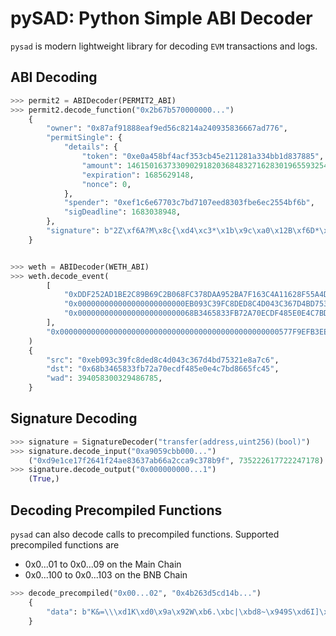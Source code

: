 # pySAD: Python Simple ABI Decoder

`pysad` is modern lightweight library for decoding `EVM` transactions and logs.

## ABI Decoding

```python
>>> permit2 = ABIDecoder(PERMIT2_ABI)
>>> permit2.decode_function("0x2b67b570000000...")
    {
        "owner": "0x87af91888eaf9ed56c8214a240935836667ad776",
        "permitSingle": {
            "details": {
                "token": "0xe0a458bf4acf353cb45e211281a334bb1d837885",
                "amount": 1461501637330902918203684832716283019655932542975,
                "expiration": 1685629148,
                "nonce": 0,
            },
            "spender": "0xef1c6e67703c7bd7107eed8303fbe6ec2554bf6b",
            "sigDeadline": 1683038948,
        },
        "signature": b"2Z\xf6A?M\x8c{\xd4\xc3*\x1b\x9c\xa0\x12B\xf6D*\xb9*7>\xe1\x07\x0e\x1e\x8f\xe81\xfd\xb9L\xeb\xd07\\\x05\xce\xcf\xfdN<X\xa3Ea@\x9fi\xf3\x19.\x8f\xc6\xca\xd9\x82\xac}\xeb\x90\x94\xdd\x1c",
    }


>>> weth = ABIDecoder(WETH_ABI)
>>> weth.decode_event(
        [
            "0xDDF252AD1BE2C89B69C2B068FC378DAA952BA7F163C4A11628F55A4DF523B3EF",
            "0x000000000000000000000000EB093C39FC8DED8C4D043C367D4BD75321E8A7C6",
            "0x00000000000000000000000068B3465833FB72A70ECDF485E0E4C7BD8665FC45",
        ],
        "0x0000000000000000000000000000000000000000000000000577F9EFB3EEE9C1"
    )
    {
        "src": "0xeb093c39fc8ded8c4d043c367d4bd75321e8a7c6",
        "dst": "0x68b3465833fb72a70ecdf485e0e4c7bd8665fc45",
        "wad": 394058300329486785,
    }
```

## Signature Decoding

```python
>>> signature = SignatureDecoder("transfer(address,uint256)(bool)")
>>> signature.decode_input("0xa9059cbb000...")
    ("0xd9e1ce17f2641f24ae83637ab66a2cca9c378b9f", 735222617722247178)
>>> signature.decode_output("0x000000000...1")
    (True,)
```

## Decoding Precompiled Functions

`pysad` can also decode calls to precompiled functions.
Supported precompiled functions are
- 0x0...01 to 0x0...09 on the Main Chain
- 0x0...100 to 0x0...103 on the BNB Chain

```python
>>> decode_precompiled("0x00...02", "0x4b263d5cd14b...")
    {
        "data": b"K&=\\\xd1K\xd0\x9a\x92W\xb6.\xbc|\xbd8~\x949S\xd6I]\x07\xf9:v\xc9\xb5\x1c.\xf3\xd1\xe3\xd1\xf92\xed`\x96\xc7\x01\xda\xed@\xd6\xcb\xf4\x8d\x9a/m\x9dn7\n\xa7~8qU\xb4C\x99",
    }
```
